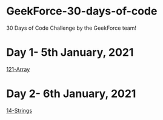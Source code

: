 # GeekForce-30-days-of-code
30 Days of Code Challenge by the GeekForce team!

# Day 1- 5th January, 2021 
[121-Array](https://leetcode.com/problems/best-time-to-buy-and-sell-stock/)

# Day 2- 6th January, 2021 
[14-Strings](https://leetcode.com/problems/longest-common-prefix/)
